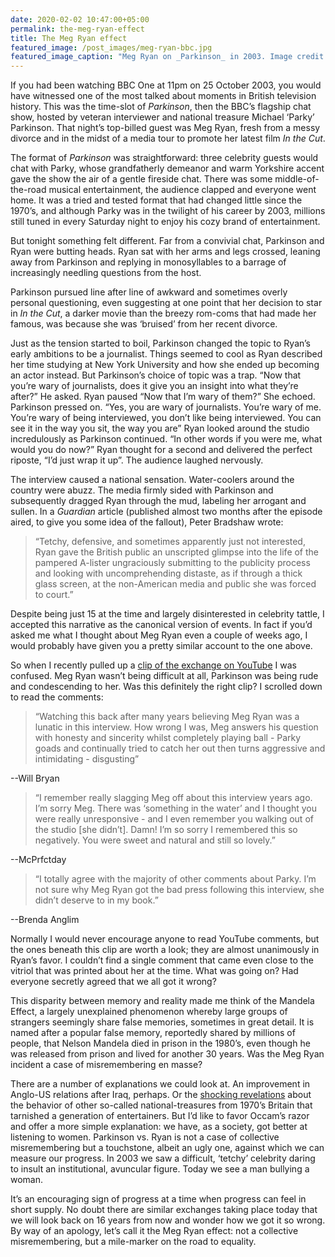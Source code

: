 ```yaml
---
date: 2020-02-02 10:47:00+05:00
permalink: the-meg-ryan-effect
title: The Meg Ryan effect
featured_image: /post_images/meg-ryan-bbc.jpg
featured_image_caption: "Meg Ryan on _Parkinson_ in 2003. Image credit: [YouTube](https://www.youtube.com/watch?v=blpq-Iwu25s)"
---
```


If you had been watching BBC One at 11pm on 25 October 2003, you would have witnessed one of the most talked about moments in British television history. This was the time-slot of _Parkinson_, then the BBC’s flagship chat show, hosted by veteran interviewer and national treasure Michael ‘Parky’ Parkinson. That night’s top-billed guest was Meg Ryan, fresh from a messy divorce and in the midst of a media tour to promote her latest film _In the Cut_.

The format of _Parkinson_ was straightforward: three celebrity guests would chat with Parky, whose grandfatherly demeanor and warm Yorkshire accent gave the show the air of a gentle fireside chat. There was some middle-of-the-road musical entertainment, the audience clapped and everyone went home. It was a tried and tested format that had changed little since the 1970’s, and although Parky was in the twilight of his career by 2003, millions still tuned in every Saturday night to enjoy his cozy brand of entertainment.

But tonight something felt different. Far from a convivial chat, Parkinson and Ryan were butting heads. Ryan sat with her arms and legs crossed, leaning away from Parkinson and replying in monosyllables to a barrage of increasingly needling questions from the host. 

Parkinson pursued line after line of awkward and sometimes overly personal questioning, even suggesting at one point that her decision to star in _In the Cut_, a darker movie than the breezy rom-coms that had made her famous, was because she was ‘bruised’ from her recent divorce. 

Just as the tension started to boil, Parkinson changed the topic to Ryan’s early ambitions to be a journalist. Things seemed to cool as Ryan described her time studying at New York University and how she ended up becoming an actor instead. But Parkinson’s choice of topic was a trap. “Now that you’re wary of journalists, does it give you an insight into what they’re after?” He asked. Ryan paused “Now that I’m wary of them?” She echoed. Parkinson pressed on. “Yes, you are wary of journalists. You’re wary of me. You’re wary of being interviewed, you don’t like being interviewed. You can see it in the way you sit, the way you are” Ryan looked around the studio incredulously as Parkinson continued. “In other words if you were me, what would you do now?” Ryan thought for a second and delivered the perfect riposte, “I’d just wrap it up”. The audience laughed nervously.

The interview caused a national sensation. Water-coolers around the country were abuzz. The media firmly sided with Parkinson and subsequently dragged Ryan through the mud, labeling her arrogant and sullen. In a _Guardian_ article (published almost two months after the episode aired, to give you some idea of the fallout), Peter Bradshaw wrote:

> “Tetchy, defensive, and sometimes apparently just not interested, Ryan gave the British public an unscripted glimpse into the life of the pampered A-lister ungraciously submitting to the publicity process and looking with uncomprehending distaste, as if through a thick glass screen, at the non-American media and public she was forced to court.”

Despite being just 15 at the time and largely disinterested in celebrity tattle, I accepted this narrative as the canonical version of events. In fact if you’d asked me what I thought about Meg Ryan even a couple of weeks ago, I would probably have given you a pretty similar account to the one above.

So when I recently pulled up a [clip of the exchange on YouTube](https://www.youtube.com/watch?v=blpq-Iwu25s) I was confused. Meg Ryan wasn’t being difficult at all, Parkinson was being rude and condescending to her. Was this definitely the right clip? I scrolled down to read the comments:

> “Watching this back after many years believing Meg Ryan was a lunatic in this interview. How wrong I was, Meg answers his question with honesty and sincerity whilst completely playing ball - Parky goads and continually tried to catch her out then turns aggressive and intimidating - disgusting”

--Will Bryan

> “I remember really slagging Meg off about this interview years ago. I’m sorry Meg. There was ‘something in the water’ and I thought you were really unresponsive - and I even remember you walking out of the studio [she didn’t]. Damn! I’m so sorry I remembered this so negatively. You were sweet and natural and still so lovely.”

--McPrfctday

> “I totally agree with the majority of other comments about Parky. I’m not sure why Meg Ryan got the bad press following this interview, she didn’t deserve to in my book.”

--Brenda Anglim

Normally I would never encourage anyone to read YouTube comments, but the ones beneath this clip are worth a look; they are almost unanimously in Ryan’s favor. I couldn’t find a single comment that came even close to the vitriol that was printed about her at the time. What was going on? Had everyone secretly agreed that we all got it wrong?

This disparity between memory and reality made me think of the Mandela Effect, a largely unexplained phenomenon whereby large groups of strangers seemingly share false memories, sometimes in great detail. It is named after a popular false memory, reportedly shared by millions of people, that Nelson Mandela died in prison in the 1980’s, even though he was released from prison and lived for another 30 years. Was the Meg Ryan incident a case of misremembering en masse?

There are a number of explanations we could look at. An improvement in Anglo-US relations after Iraq, perhaps. Or the [shocking revelations](https://en.wikipedia.org/wiki/Operation_Yewtree) about the behavior of other so-called national-treasures from 1970’s Britain that tarnished a generation of entertainers. But I’d like to favor Occam’s razor and offer a more simple explanation: we have, as a society, got better at listening to women. Parkinson vs. Ryan is not a case of collective misremembering but a touchstone, albeit an ugly one, against which we can measure our progress. In 2003 we saw a difficult, ‘tetchy’ celebrity daring to insult an institutional, avuncular figure. Today we see a man bullying a woman.

It’s an encouraging sign of progress at a time when progress can feel in short supply. No doubt there are similar exchanges taking place today that we will look back on 16 years from now and wonder how we got it so wrong. By way of an apology, let’s call it the Meg Ryan effect: not a collective misremembering, but a mile-marker on the road to equality.
